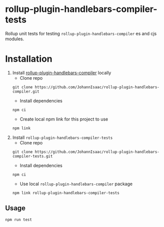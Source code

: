 # rollup-plugin-handlebars-compiler-tests
Rollup unit tests for testing ``rollup-plugin-handlebars-compiler`` es and cjs modules.

# Installation
1. Install [rollup-plugin-handlebars-compiler](https://github.com/JohannIsaac/rollup-plugin-handlebars-compiler) locally
    - Clone repo
    ```
    git clone https://github.com/JohannIsaac/rollup-plugin-handlebars-compiler.git
    ```
    - Install dependencies
    ```
    npm ci
    ```
    - Create local npm link for this project to use
    ```
    npm link
    ```
2. Install `rollup-plugin-handlebars-compiler-tests`
    - Clone repo
    ```
    git clone https://github.com/JohannIsaac/rollup-plugin-handlebars-compiler-tests.git
    ```
    - Install dependencies
    ```
    npm ci
    ```
    - Use local `rollup-plugin-handlebars-compiler` package
    ```
    npm link rollup-plugin-handlebars-compiler-tests
    ```

## Usage
```
npm run test
```
